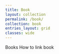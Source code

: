 ```yaml
---
title: Book
layout: collection
permalink: /book/
collection: book
entries_layout: grid
classes: wide
---
```

Books
How to link book
